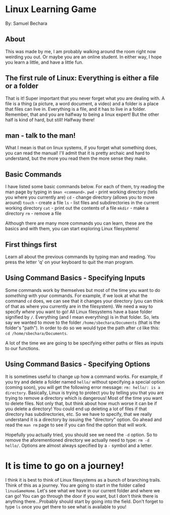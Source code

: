 # Linux Learning Game
By: Samuel Bechara

## About
This was made by me, I am probably walking around the room right now weirding you out. Or maybe you are an online student. In either way, I hope you learn a little, and have a little fun.

## The first rule of Linux: Everything is either a file or a folder
That is it! Super important that you never forget what you are dealing with. A file is a thing (a picture, a word document, a video) and a folder is a place that files can live in. Everything is a file, and it has to live in a folder. Remember, that and you are halfway to being a linux expert! But the other half is kind of hard, but still! Halfway there!

## man - talk to the man!
What I mean is that on linux systems, if you forget what something does, you can read the manual! I'll admit that it is pretty archaic and hard to understand, but the more you read them the more sense they make.

## Basic Commands
I have listed some basic commands below. For each of them, try reading the man page by typing in `$man <command>`.
`pwd` - print working directory (tells you where you currently are)
`cd` - change directory (allows you to move around)
`touch` - create a file
`ls` - list files and subdirectories in the current working directory
`cat` - print out the contents of a file
`mkdir` - make a directory
`rm`  - remove a file

Although there are many more commands you can learn, these are the basics and with them, you can start exploring Linux filesystems!

## First things first
Learn all about the previous commands by typing man <command> and reading. You press the letter 'q' on your keyboard to quit the man program. 

## Using Command Basics - Specifying Inputs
Some commands work by themselves but most of the time you want to do *something* with your commands. For example, if we look at what the command `cd` does, we can see that it changes your directory (you can think of that as where you currently are in the filesystem). We need a way to specify *where* you want to go! All Linux filesystems have a base folder signified by `/`. Everything (and I mean everything) is in that folder. So, lets say we wanted to move to the folder `/home/sbechara/Documents` (that is the folder's "path"). In order to do so we would type the path after `cd` like this: `cd /home/sbechara/Documents`.

A lot of the time we are going to be specifying either paths or files as inputs to our functions.

## Using Command Basics - Specifying Options
It is sometimes useful to change up how a command works. For example, if you try and delete a folder named `hello/` without specifying a special option (coming soon), you will get the following error message: `rm: hello/: is a directory`. Basically, Linux is trying to protect you by telling you that you are trying to remove a directory which is dangerous! Most of the time you want to delete files. Not only that, but think about how much worse it can be if you delete a directory! You could end up deleting a lot of files if that directory has subdirectories, etc. So we have to specify, that we really understand it is a directory by issuing the "directory" option. Go ahead and read the `man rm` page to see if you can find the option that will work.

Hopefully you actually tried, you should see we need the `-d` option. So to remove the aforementioned directory we actually need to type: `rm -d hello/`. Options are almost always specified by a `-` symbol and a letter.

# It is time to go on a journey!
I think it is best to think of Linux filesystems as a bunch of branching trails. Think of this as a journey. You are going to start in the folder called `linuxGameHome`. Let's see what we have in our current folder and where we can go! You can go through the door if you want, but I don't think there is anything there...Probably should start by going into the field. Don't forget to type `ls` once you get there to see what is available to you!